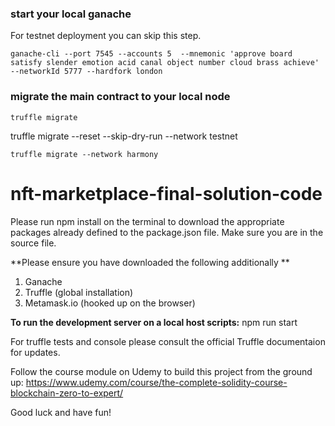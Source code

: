 ### start your local ganache

For testnet deployment you can skip this step.

```
ganache-cli --port 7545 --accounts 5  --mnemonic 'approve board satisfy slender emotion acid canal object number cloud brass achieve' --networkId 5777 --hardfork london
```

### migrate the main contract to your local node

```
truffle migrate
```

truffle migrate --reset --skip-dry-run --network testnet

```
truffle migrate --network harmony
```

# nft-marketplace-final-solution-code

Please run npm install on the terminal to download the appropriate packages already defined to the package.json file.
Make sure you are in the source file.

**Please ensure you have downloaded the following additionally **

1. Ganache
2. Truffle (global installation)
3. Metamask.io (hooked up on the browser)

**To run the development server on a local host scripts:** npm run start

For truffle tests and console please consult the official Truffle documentaion for updates.

Follow the course module on Udemy to build this project from the ground up:
https://www.udemy.com/course/the-complete-solidity-course-blockchain-zero-to-expert/

Good luck and have fun!
